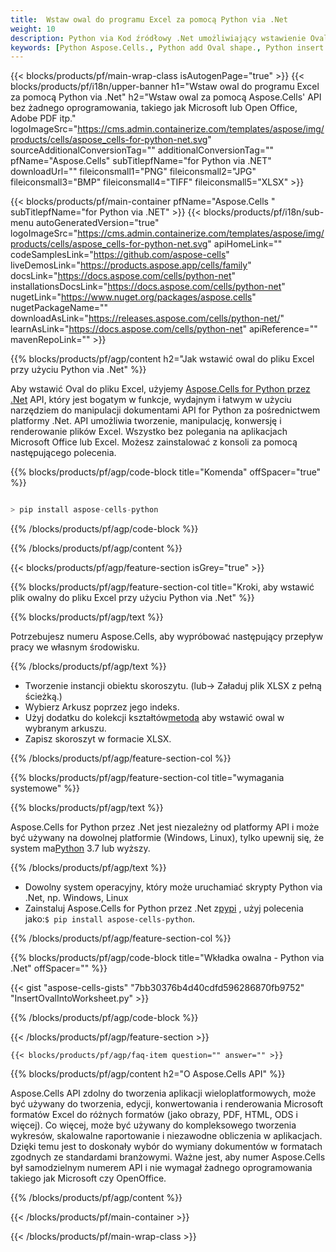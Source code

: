 ```yaml
---
title:  Wstaw owal do programu Excel za pomocą Python via .Net
weight: 10
description: Python via Kod źródłowy .Net umożliwiający wstawienie Oval do Excela.
keywords: [Python Aspose.Cells., Python add Oval shape., Python insert Oval shape., Python create Oval shape]
---
```

{{< blocks/products/pf/main-wrap-class isAutogenPage="true" >}}
{{< blocks/products/pf/i18n/upper-banner h1="Wstaw owal do programu Excel za pomocą Python via .Net" h2="Wstaw owal za pomocą Aspose.Cells\' API bez żadnego oprogramowania, takiego jak Microsoft lub Open Office, Adobe PDF itp." logoImageSrc="https://cms.admin.containerize.com/templates/aspose/img/products/cells/aspose_cells-for-python-net.svg" sourceAdditionalConversionTag="" additionalConversionTag="" pfName="Aspose.Cells" subTitlepfName="for Python via .NET" downloadUrl="" fileiconsmall1="PNG" fileiconsmall2="JPG" fileiconsmall3="BMP" fileiconsmall4="TIFF" fileiconsmall5="XLSX" >}}

{{< blocks/products/pf/main-container pfName="Aspose.Cells " subTitlepfName="for Python via .NET" >}}
{{< blocks/products/pf/i18n/sub-menu autoGeneratedVersion="true" logoImageSrc="https://cms.admin.containerize.com/templates/aspose/img/products/cells/aspose_cells-for-python-net.svg" apiHomeLink="" codeSamplesLink="https://github.com/aspose-cells" liveDemosLink="https://products.aspose.app/cells/family" docsLink="https://docs.aspose.com/cells/python-net" installationsDocsLink="https://docs.aspose.com/cells/python-net" nugetLink="https://www.nuget.org/packages/aspose.cells" nugetPackageName="" downloadAsLink="https://releases.aspose.com/cells/python-net/" learnAsLink="https://docs.aspose.com/cells/python-net" apiReference="" mavenRepoLink="" >}}

{{% blocks/products/pf/agp/content h2="Jak wstawić owal do pliku Excel przy użyciu Python via .Net" %}}

 Aby wstawić Oval do pliku Excel, użyjemy
 [Aspose.Cells for Python przez .Net](https://pypi.org/project/aspose-cells-python/) 
 API, który jest bogatym w funkcje, wydajnym i łatwym w użyciu narzędziem do manipulacji dokumentami API for Python za pośrednictwem platformy .Net. API umożliwia tworzenie, manipulację, konwersję i renderowanie plików Excel. Wszystko bez polegania na aplikacjach Microsoft Office lub Excel. Możesz zainstalować z konsoli za pomocą następującego polecenia.

{{% blocks/products/pf/agp/code-block title="Komenda" offSpacer="true" %}}

```cs

> pip install aspose-cells-python

```

{{% /blocks/products/pf/agp/code-block %}}

{{% /blocks/products/pf/agp/content %}}

{{< blocks/products/pf/agp/feature-section isGrey="true" >}}

{{% blocks/products/pf/agp/feature-section-col title="Kroki, aby wstawić plik owalny do pliku Excel przy użyciu Python via .Net" %}}

{{% blocks/products/pf/agp/text %}}

Potrzebujesz numeru Aspose.Cells, aby wypróbować następujący przepływ pracy we własnym środowisku.

{{% /blocks/products/pf/agp/text %}}

+ Tworzenie instancji obiektu skoroszytu. (lub-> Załaduj plik XLSX z pełną ścieżką.)
+ Wybierz Arkusz poprzez jego indeks.
 + Użyj dodatku do kolekcji kształtów[metoda](https://reference.aspose.com/cells/python-net/aspose.cells.drawing/shapecollection/add_oval/#int-int-int-int-int-int) aby wstawić owal w wybranym arkuszu.
+ Zapisz skoroszyt w formacie XLSX.

{{% /blocks/products/pf/agp/feature-section-col %}}

{{% blocks/products/pf/agp/feature-section-col title="wymagania systemowe" %}}

{{% blocks/products/pf/agp/text %}}

 Aspose.Cells for Python przez .Net jest niezależny od platformy API i może być używany na dowolnej platformie (Windows, Linux), tylko upewnij się, że system ma[Python](https://www.python.org/downloads/) 3.7 lub wyższy.
 
{{% /blocks/products/pf/agp/text %}}

-  Dowolny system operacyjny, który może uruchamiać skrypty Python via .Net, np. Windows, Linux
-  Zainstaluj Aspose.Cells for Python przez .Net z<a href="https://pypi.org/project/aspose-cells-python/">pypi</a> , użyj polecenia jako:<code>$ pip install aspose-cells-python</code>.

{{% /blocks/products/pf/agp/feature-section-col %}}

{{% blocks/products/pf/agp/code-block title="Wkładka owalna - Python via .Net" offSpacer="" %}}

{{< gist "aspose-cells-gists" "7bb30376b4d40cdfd596286870fb9752" "InsertOvalIntoWorksheet.py" >}}

{{% /blocks/products/pf/agp/code-block %}}

{{< /blocks/products/pf/agp/feature-section >}}

    {{< blocks/products/pf/agp/faq-item question="" answer="" >}}
 

<!-- aboutfile Starts -->

{{% blocks/products/pf/agp/content h2="O Aspose.Cells API" %}}

Aspose.Cells API zdolny do tworzenia aplikacji wieloplatformowych, może być używany do tworzenia, edycji, konwertowania i renderowania Microsoft formatów Excel do różnych formatów (jako obrazy, PDF, HTML, ODS i więcej). Co więcej, może być używany do kompleksowego tworzenia wykresów, skalowalne raportowanie i niezawodne obliczenia w aplikacjach. Dzięki temu jest to doskonały wybór do wymiany dokumentów w formatach zgodnych ze standardami branżowymi. Ważne jest, aby numer Aspose.Cells był samodzielnym numerem API i nie wymagał żadnego oprogramowania takiego jak Microsoft czy OpenOffice.

{{% /blocks/products/pf/agp/content %}}



<!-- aboutfile Ends -->
<!--
{{< blocks/products/pf/agp/other-supported-section title="Other Supported Splitting Formats" subTitle="Using Python, One can also split large file into chunks of many other file formats including." >}}

{{< blocks/products/pf/agp/other-supported-section-item href="https://products.aspose.com/cells/net/splitter/ods/" name="ODS" description="OpenDocument Spreadsheet File" >}}
{{< blocks/products/pf/agp/other-supported-section-item href="https://products.aspose.com/cells/net/splitter/xls/" name="XLS" description="Excel Binary Format" >}}
{{< blocks/products/pf/agp/other-supported-section-item href="https://products.aspose.com/cells/net/splitter/xlsb/" name="XLSB" description="Binary Excel Workbook File" >}}
{{< blocks/products/pf/agp/other-supported-section-item href="https://products.aspose.com/cells/net/splitter/xlsm/" name="XLSM" description="Spreasheet File" >}}

{{< /blocks/products/pf/agp/other-supported-section >}}

-->

{{< /blocks/products/pf/main-container >}}
    
{{< /blocks/products/pf/main-wrap-class >}}
